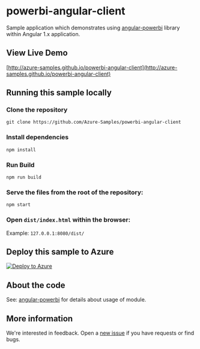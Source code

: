 # powerbi-angular-client
Sample application which demonstrates using [angular-powerbi](https://github.com/Microsoft/PowerBI-Angular) library within Angular 1.x application.

## View Live Demo
[http://azure-samples.github.io/powerbi-angular-client](http://azure-samples.github.io/powerbi-angular-client)

## Running this sample locally

### Clone the repository

```
git clone https://github.com/Azure-Samples/powerbi-angular-client
```

### Install dependencies
```
npm install
```

### Run Build
```
npm run build
```

### Serve the files from the root of the repository:
```
npm start
```
  
### Open `dist/index.html` within the browser:

  Example: `127.0.0.1:8080/dist/`

## Deploy this sample to Azure
[![Deploy to Azure](http://azuredeploy.net/deploybutton.png)](https://azuredeploy.net/)

## About the code
See: [angular-powerbi](https://github.com/Microsoft/PowerBI-Angular) for details about usage of module.

## More information
We're interested in feedback.  Open a [new issue](https://github.com/Azure-Samples/powerbi-angular-client/issues/new) if you have requests or find bugs.


